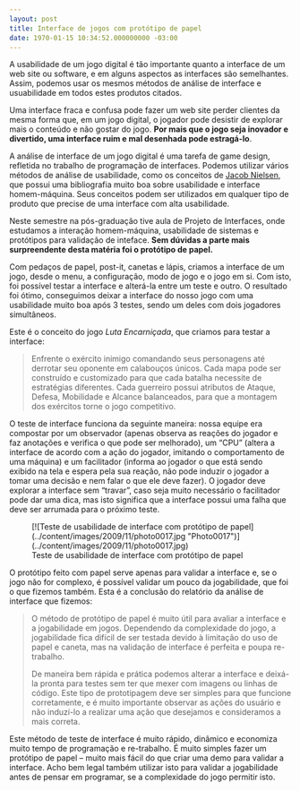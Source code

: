 ```yaml
---
layout: post
title: Interface de jogos com protótipo de papel
date: 1970-01-15 10:34:52.000000000 -03:00
---
```


A usabilidade de um jogo digital é tão importante quanto a interface de um web site ou software, e em alguns aspectos as interfaces são semelhantes. Assim, podemos usar os mesmos métodos de análise de interface e usuabilidade em todos estes produtos citados.

Uma interface fraca e confusa pode fazer um web site perder clientes da mesma forma que, em um jogo digital, o jogador pode desistir de explorar mais o conteúdo e não gostar do jogo. **Por mais que o jogo seja inovador e divertido, uma interface ruim e mal desenhada pode estragá-lo**.

A análise de interface de um jogo digital é uma tarefa de game design, refletida no trabalho de programação de interfaces. Podemos utilizar vários métodos de análise de usabilidade, como os conceitos de [Jacob Nielsen](http://www.useit.com/ "Jacob Nielsen"), que possui uma bibliografia muito boa sobre usabilidade e interface homem-máquina. Seus conceitos podem ser utilizados em qualquer tipo de produto que precise de uma interface com alta usabilidade.

Neste semestre na pós-graduação tive aula de Projeto de Interfaces, onde estudamos a interação homem-máquina, usabilidade de sistemas e protótipos para validação de inteface. **Sem dúvidas a parte mais surpreendente desta matéria foi o protótipo de papel.**

Com pedaços de papel, post-it, canetas e lápis, criamos a interface de um jogo, desde o menu, a configuração, modo de jogo e o jogo em si. Com isto, foi possível testar a interface e alterá-la entre um teste e outro. O resultado foi ótimo, conseguimos deixar a interface do nosso jogo com uma usabilidade muito boa após 3 testes, sendo um deles com dois jogadores simultâneos.

Este é o conceito do jogo *Luta Encarniçada*, que criamos para testar a interface:

> Enfrente o exército inimigo comandando seus personagens até derrotar seu oponente em calabouços únicos. Cada mapa pode ser construído e customizado para que cada batalha necessite de estratégias diferentes. Cada guerreiro possui atributos de Ataque, Defesa, Mobilidade e Alcance balanceados, para que a montagem dos exércitos torne o jogo competitivo.

O teste de interface funciona da seguinte maneira: nossa equipe era compostar por um observador (apenas observa as reações do jogador e faz anotações e verifica o que pode ser melhorado), um “CPU” (altera a interface de acordo com a ação do jogador, imitando o comportamento de uma máquina) e um facilitador (informa ao jogador o que está sendo exibido na tela e espera pela sua reação, não pode induzir o jogador a tomar uma decisão e nem falar o que ele deve fazer). O jogador deve explorar a interface sem “travar”, caso seja muito necessário o facilitador pode dar uma dica, mas isto significa que a interface possui uma falha que deve ser arrumada para o próximo teste.

<figure class="wp-caption aligncenter" id="attachment_282" style="width: 500px">[![Teste de usabilidade de interface com protótipo de papel](../content/images/2009/11/photo0017.jpg "Photo0017")](../content/images/2009/11/photo0017.jpg)<figcaption class="wp-caption-text">Teste de usabilidade de interface com protótipo de papel</figcaption></figure>O protótipo feito com papel serve apenas para validar a interface e, se o jogo não for complexo, é possível validar um pouco da jogabilidade, que foi o que fizemos também. Esta é a conclusão do relatório da análise de interface que fizemos:

> O método de protótipo de papel é muito útil para avaliar a interface e a jogabilidade em jogos. Dependendo da complexidade do jogo, a jogabilidade fica difícil de ser testada devido à limitação do uso de papel e caneta, mas na validação de interface é perfeita e poupa re-trabalho.
> 
> De maneira bem rápida e prática podemos alterar a interface e deixá-la pronta para testes sem ter que mexer com imagens ou linhas de código. Este tipo de prototipagem deve ser simples para que funcione corretamente, e é muito importante observar as ações do usuário e não induzí-lo a realizar uma ação que desejamos e consideramos a mais correta.

Este método de teste de interface é muito rápido, dinâmico e economiza muito tempo de programação e re-trabalho. É muito simples fazer um protótipo de papel – muito mais fácil do que criar uma demo para validar a interface. Acho bem legal também utilizar isto para validar a jogabilidade antes de pensar em programar, se a complexidade do jogo permitir isto.



